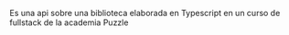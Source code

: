 
Es una api sobre una biblioteca elaborada en Typescript en un curso de fullstack de la academia Puzzle
